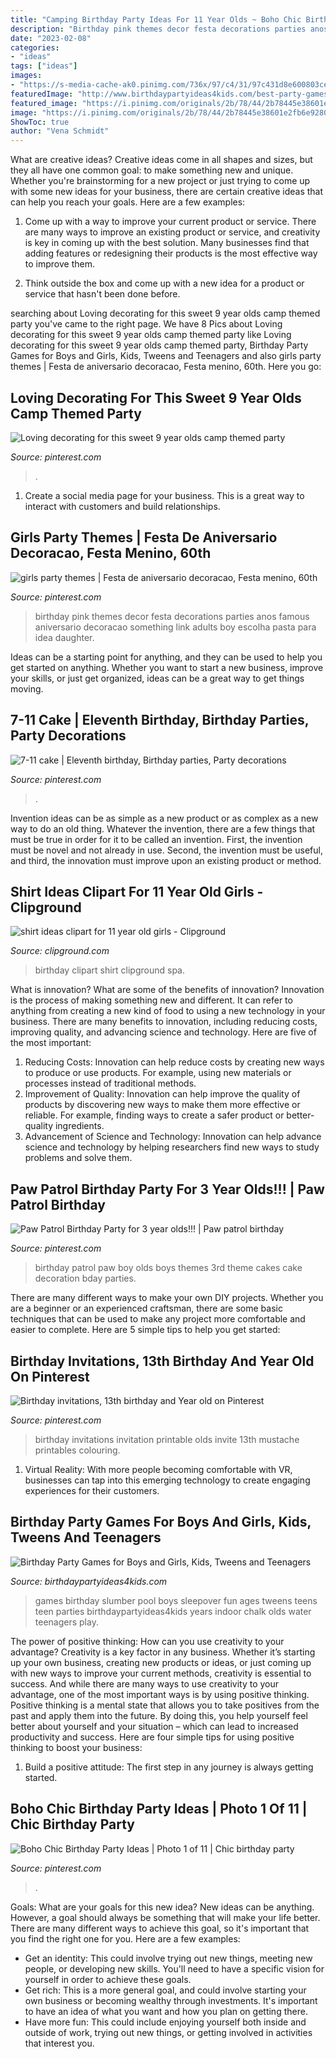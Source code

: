 ```yaml
---
title: "Camping Birthday Party Ideas For 11 Year Olds ~ Boho Chic Birthday Party Ideas"
description: "Birthday pink themes decor festa decorations parties anos famous aniversario decoracao something link adults boy escolha pasta para idea daughter"
date: "2023-02-08"
categories:
- "ideas"
tags: ["ideas"]
images:
- "https://s-media-cache-ak0.pinimg.com/736x/97/c4/31/97c431d8e600803ce6c2f39e95254f12.jpg"
featuredImage: "http://www.birthdaypartyideas4kids.com/best-party-games.png"
featured_image: "https://i.pinimg.com/originals/2b/78/44/2b78445e38601e2fb6e9280ab6987415.jpg"
image: "https://i.pinimg.com/originals/2b/78/44/2b78445e38601e2fb6e9280ab6987415.jpg"
ShowToc: true
author: "Vena Schmidt"
---
```



What are creative ideas?
Creative ideas come in all shapes and sizes, but they all have one common goal: to make something new and unique. Whether you're brainstorming for a new project or just trying to come up with some new ideas for your business, there are certain creative ideas that can help you reach your goals. Here are a few examples: 
1. Come up with a way to improve your current product or service. There are many ways to improve an existing product or service, and creativity is key in coming up with the best solution. Many businesses find that adding features or redesigning their products is the most effective way to improve them. 

2. Think outside the box and come up with a new idea for a product or service that hasn't been done before.

	

		
searching about Loving decorating for this sweet 9 year olds camp themed party you've came to the right page. We have 8 Pics about Loving decorating for this sweet 9 year olds camp themed party like Loving decorating for this sweet 9 year olds camp themed party, Birthday Party Games for Boys and Girls, Kids, Tweens and Teenagers and also girls party themes | Festa de aniversario decoracao, Festa menino, 60th. Here you go:
		
    
## Loving Decorating For This Sweet 9 Year Olds Camp Themed Party

<img loading=lazy src="https://i.pinimg.com/originals/2b/78/44/2b78445e38601e2fb6e9280ab6987415.jpg" onerror="this.onerror=null;this.src='https://tse1.mm.bing.net/th?id=OIP.IafmvAbg1EMSIHwd26PCKgHaJ4&amp;pid=15.1';" alt="Loving decorating for this sweet 9 year olds camp themed party">

_Source: pinterest.com_

>. 

	

1. Create a social media page for your business. This is a great way to interact with customers and build relationships.

    
## Girls Party Themes | Festa De Aniversario Decoracao, Festa Menino, 60th

<img loading=lazy src="https://i.pinimg.com/originals/7a/25/88/7a25888fa4a083c80e6e1ddef8d30d20.jpg" onerror="this.onerror=null;this.src='https://tse1.mm.bing.net/th?id=OIP.SNpJxdwD3IcfpQ_p_nMBjAHaFj&amp;pid=15.1';" alt="girls party themes | Festa de aniversario decoracao, Festa menino, 60th">

_Source: pinterest.com_

>birthday pink themes decor festa decorations parties anos famous aniversario decoracao something link adults boy escolha pasta para idea daughter. 

	

Ideas can be a starting point for anything, and they can be used to help you get started on anything. Whether you want to start a new business, improve your skills, or just get organized, ideas can be a great way to get things moving.

    
## 7-11 Cake | Eleventh Birthday, Birthday Parties, Party Decorations

<img loading=lazy src="https://i.pinimg.com/originals/88/4a/38/884a38d0964a489cf0afc7c8f39dceb2.jpg" onerror="this.onerror=null;this.src='https://tse3.mm.bing.net/th?id=OIP.vUk6f_REVozpBWB3YlXdQAHaNQ&amp;pid=15.1';" alt="7-11 cake | Eleventh birthday, Birthday parties, Party decorations">

_Source: pinterest.com_

>. 

	

Invention ideas can be as simple as a new product or as complex as a new way to do an old thing. Whatever the invention, there are a few things that must be true in order for it to be called an invention. First, the invention must be novel and not already in use. Second, the invention must be useful, and third, the innovation must improve upon an existing product or method.

    
## Shirt Ideas Clipart For 11 Year Old Girls - Clipground

<img loading=lazy src="http://clipground.com/images/shirt-ideas-clipart-for-11-year-old-girls-for-birthdat-party-14.jpg" onerror="this.onerror=null;this.src='https://tse2.mm.bing.net/th?id=OIP.QNQLho_wxL8MmODGKRUcmwHaJX&amp;pid=15.1';" alt="shirt ideas clipart for 11 year old girls - Clipground">

_Source: clipground.com_

>birthday clipart shirt clipground spa. 

	

What is innovation? What are some of the benefits of innovation?
Innovation is the process of making something new and different. It can refer to anything from creating a new kind of food to using a new technology in your business. There are many benefits to innovation, including reducing costs, improving quality, and advancing science and technology. Here are five of the most important: 
1. Reducing Costs: Innovation can help reduce costs by creating new ways to produce or use products. For example, using new materials or processes instead of traditional methods.
2. Improvement of Quality: Innovation can help improve the quality of products by discovering new ways to make them more effective or reliable. For example, finding ways to create a safer product or better-quality ingredients.
3. Advancement of Science and Technology: Innovation can help advance science and technology by helping researchers find new ways to study problems and solve them.

    
## Paw Patrol Birthday Party For 3 Year Olds!!! | Paw Patrol Birthday

<img loading=lazy src="https://i.pinimg.com/736x/d3/27/43/d32743082adf1113338e89b7559878a3---year-old-birthday-party-boy-paw-patrol--year-old-birthday-party-ideas-for-boys.jpg" onerror="this.onerror=null;this.src='https://tse2.mm.bing.net/th?id=OIP.DyBau7d4myK6q76cm4toUQHaIX&amp;pid=15.1';" alt="Paw Patrol Birthday Party for 3 year olds!!! | Paw patrol birthday">

_Source: pinterest.com_

>birthday patrol paw boy olds boys themes 3rd theme cakes cake decoration bday parties. 

	

There are many different ways to make your own DIY projects. Whether you are a beginner or an experienced craftsman, there are some basic techniques that can be used to make any project more comfortable and easier to complete. Here are 5 simple tips to help you get started:

    
## Birthday Invitations, 13th Birthday And Year Old On Pinterest

<img loading=lazy src="https://s-media-cache-ak0.pinimg.com/736x/97/c4/31/97c431d8e600803ce6c2f39e95254f12.jpg" onerror="this.onerror=null;this.src='https://tse4.mm.bing.net/th?id=OIP.gQsZIjJ4GEfuz1V80-_w4AAAAA&amp;pid=15.1';" alt="Birthday invitations, 13th birthday and Year old on Pinterest">

_Source: pinterest.com_

>birthday invitations invitation printable olds invite 13th mustache printables colouring. 

	

1. Virtual Reality: With more people becoming comfortable with VR, businesses can tap into this emerging technology to create engaging experiences for their customers.

    
## Birthday Party Games For Boys And Girls, Kids, Tweens And Teenagers

<img loading=lazy src="http://www.birthdaypartyideas4kids.com/best-party-games.png" onerror="this.onerror=null;this.src='https://tse1.mm.bing.net/th?id=OIP.0RjykLFSaosIv-wgbCfEZAAAAA&amp;pid=15.1';" alt="Birthday Party Games for Boys and Girls, Kids, Tweens and Teenagers">

_Source: birthdaypartyideas4kids.com_

>games birthday slumber pool boys sleepover fun ages tweens teens teen parties birthdaypartyideas4kids years indoor chalk olds water teenagers play. 

	

The power of positive thinking: How can you use creativity to your advantage?
Creativity is a key factor in any business. Whether it’s starting up your own business, creating new products or ideas, or just coming up with new ways to improve your current methods, creativity is essential to success. And while there are many ways to use creativity to your advantage, one of the most important ways is by using positive thinking.
Positive thinking is a mental state that allows you to take positives from the past and apply them into the future. By doing this, you help yourself feel better about yourself and your situation – which can lead to increased productivity and success. Here are four simple tips for using positive thinking to boost your business: 

1) Build a positive attitude: The first step in any journey is always getting started.

    
## Boho Chic Birthday Party Ideas | Photo 1 Of 11 | Chic Birthday Party

<img loading=lazy src="https://i.pinimg.com/originals/3e/b3/01/3eb301f522d8573c7eb8265bf574562e.jpg" onerror="this.onerror=null;this.src='https://tse1.mm.bing.net/th?id=OIP.zVx8cN0hIbsmDNtxEKTmswHaJ4&amp;pid=15.1';" alt="Boho Chic Birthday Party Ideas | Photo 1 of 11 | Chic birthday party">

_Source: pinterest.com_

>. 

	

Goals: What are your goals for this new idea?
New ideas can be anything. However, a goal should always be something that will make your life better. There are many different ways to achieve this goal, so it's important that you find the right one for you. Here are a few examples: 
- Get an identity: This could involve trying out new things, meeting new people, or developing new skills. You'll need to have a specific vision for yourself in order to achieve these goals. 
- Get rich: This is a more general goal, and could involve starting your own business or becoming wealthy through investments. It's important to have an idea of what you want and how you plan on getting there. 
- Have more fun: This could include enjoying yourself both inside and outside of work, trying out new things, or getting involved in activities that interest you.

